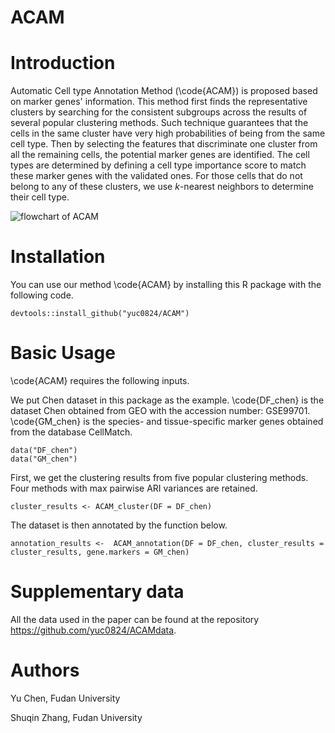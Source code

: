 # ACAM

  

# Introduction
Automatic Cell type Annotation Method (\code{ACAM}) is proposed based on  marker genes'  information. This method first finds the representative clusters by searching for the  consistent subgroups across the  results  of  several popular clustering methods.  Such technique guarantees that the cells in the same cluster have very high probabilities of being from  the same cell type. Then by selecting the  features that  discriminate  one cluster from all the remaining cells,  the potential marker genes  are identified. The cell types are determined by defining a cell type importance score to match these marker genes with the validated ones.  For those cells that do not belong to any of these clusters, we use $k$-nearest neighbors to determine their cell type. 

![flowchart of ACAM](vignettes/flowchart.png)

# Installation
You can use our method \code{ACAM} by installing this R package with the following code.
```{r, warning = F}
devtools::install_github("yuc0824/ACAM")
```
# Basic Usage
\code{ACAM} requires the following inputs.

We put Chen dataset in this package as the example.  \code{DF_chen} is the dataset Chen obtained from GEO with the accession number: GSE99701. \code{GM_chen} is the species- and tissue-specific marker genes obtained from the database CellMatch.
```{r, eval = F}
data("DF_chen")
data("GM_chen")
```
First, we get the clustering results from five popular clustering methods. Four methods with max pairwise ARI variances are retained.
```{r, eval = F}
cluster_results <- ACAM_cluster(DF = DF_chen)
```

The dataset is then annotated by the function below.
```{r, eval = F}
annotation_results <-  ACAM_annotation(DF = DF_chen, cluster_results = cluster_results, gene.markers = GM_chen)
```


# Supplementary data
All the data used in the paper can be found at the repository <https://github.com/yuc0824/ACAMdata>.

# Authors
Yu Chen, Fudan University

Shuqin Zhang, Fudan University
